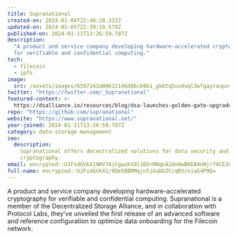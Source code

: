 ```yaml
---
title: Supranational
created-on: 2024-01-04T22:40:28.332Z
updated-on: 2024-01-05T21:39:10.579Z
published-on: 2024-01-11T13:26:59.787Z
description:
  "A product and service company developing hardware-accelerated cryptography
  for verifiable and confidential computing."
tech:
  - filecoin
  - ipfs
image:
  src: /assets/images/6597243a0061214bd86cb9b1_gkbtq5uuduql3wfgayraupovzkfhcxrwdk6iqhtmili.png
twitter: "https://twitter.com/_Supranational"
featured-content: >-
  https://dsalliance.io/resources/blog/dsa-launches-golden-gate-upgrade-reducing-decentralized-storage-costs-by-40-percent
repo: "https://github.com/supranational"
website: "https://www.supranational.net/"
year-joined: 2024-01-11T13:26:59.787Z
category: data-storage-management
seo:
  description:
    Supranational offers decentralized solutions for data security and
    cryptography.
email: encrypted::U2FsdGVkX19HV7AjCgwuktOl1EGrHNqnA2dnHwBKEB4nNjr74CE3nyzM+5qDGt8H
full-name: encrypted::U2FsdGVkX1/9De58BRMqjn5jGaDGZCcqRV/nja54P9Q=
---
```


A product and service company developing hardware-accelerated cryptography for verifiable and confidential computing. Supranational is a member of the Decentralized Storage Alliance, and in collaboration with Protocol Labs, they’ve unveiled the first release of an advanced software and reference configuration to optimize data onboarding for the Filecoin network.
